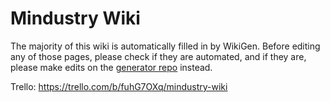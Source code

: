 # Mindustry Wiki

The majority of this wiki is automatically filled in by WikiGen. Before editing any of those pages, please check if they are automated, and if they are, please make edits on the [generator repo](https://github.com/MindustryGame/wiki-generator) instead. 

Trello: https://trello.com/b/fuhG7OXq/mindustry-wiki
